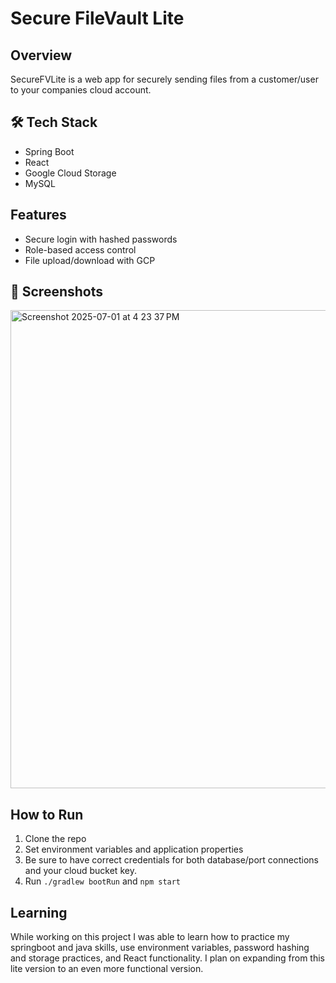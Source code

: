 # Secure FileVault Lite

## Overview
SecureFVLite is a web app for securely sending files from a customer/user to your companies cloud account.

## 🛠️ Tech Stack
- Spring Boot
- React
- Google Cloud Storage
- MySQL

## Features
- Secure login with hashed passwords
- Role-based access control
- File upload/download with GCP

## 📸 Screenshots
<img width="765" alt="Screenshot 2025-07-01 at 4 23 37 PM" src="https://github.com/user-attachments/assets/e7011511-0f26-47d7-ae65-2ed5bfd2578b" />


##  How to Run
1. Clone the repo
2. Set environment variables and application properties
3. Be sure to have correct credentials for both database/port connections and your cloud bucket key.
4. Run `./gradlew bootRun` and `npm start`

## Learning
While working on this project I was able to learn how to practice my springboot and java skills, use environment variables, password hashing and storage practices, and React functionality. I plan on expanding from this lite version to an even more functional version.
